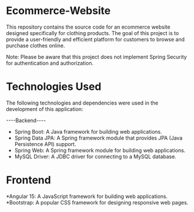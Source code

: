 # Ecommerce-Website
This repository contains the source code for an ecommerce website designed specifically for clothing products. The goal of this project is to provide a user-friendly and efficient platform for customers to browse and purchase clothes online.

Note: Please be aware that this project does not implement Spring Security for authentication and authorization.

# Technologies Used
The following technologies and dependencies were used in the development of this application:

----Backend----
* Spring Boot: A Java framework for building web applications.
* Spring Data JPA: A Spring framework module that provides JPA (Java Persistence API) support.
* Spring Web: A Spring framework module for building web applications.
* MySQL Driver: A JDBC driver for connecting to a MySQL database.

# Frontend
*Angular 15: A JavaScript framework for building web applications.
*Bootstrap: A popular CSS framework for designing responsive web pages.
